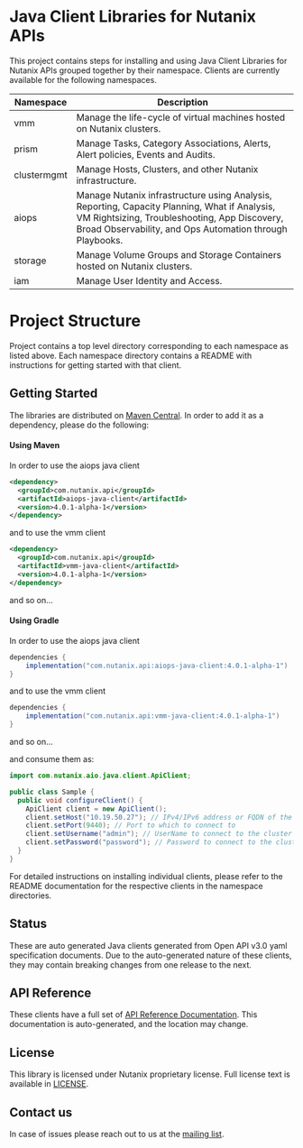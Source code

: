 # Java Client Libraries for Nutanix APIs

This project contains steps  for installing and using Java Client Libraries for Nutanix APIs  grouped together by their namespace. Clients are currently
available for the following namespaces.

| Namespace    | Description                                                                                         |
|--------------|-----------------------------------------------------------------------------------------------------|
| vmm          | Manage the life-cycle of virtual machines hosted on Nutanix clusters.                                        |
| prism        | Manage Tasks, Category Associations, Alerts, Alert policies, Events and Audits.|
| clustermgmt  | Manage Hosts, Clusters, and other Nutanix infrastructure.                                                    |
| aiops        | Manage Nutanix infrastructure using Analysis, Reporting, Capacity Planning, What if Analysis, VM Rightsizing, Troubleshooting, App Discovery, Broad Observability, and Ops Automation through Playbooks.|
| storage      | Manage Volume Groups and Storage Containers hosted on Nutanix clusters.                                     |
| iam          | Manage User Identity and Access.                                                                     |

# Project Structure
Project contains a top level directory corresponding to each namespace as listed above. Each namespace directory contains 
a README with instructions for getting started with that client. 


## Getting Started

The libraries are distributed on [Maven Central](https://mvnrepository.com/repos/central). In order to add it as a dependency, please do the following:

#### Using Maven

In order to use the aiops java client 

```xml
<dependency>
  <groupId>com.nutanix.api</groupId>
  <artifactId>aiops-java-client</artifactId>
  <version>4.0.1-alpha-1</version>
</dependency>
```
and to use the vmm client 

```xml
<dependency>
  <groupId>com.nutanix.api</groupId>
  <artifactId>vmm-java-client</artifactId>
  <version>4.0.1-alpha-1</version>
</dependency>
```
and so on...
#### Using Gradle
In order to use the aiops java client

```groovy
dependencies {
    implementation("com.nutanix.api:aiops-java-client:4.0.1-alpha-1")
}
```

and to use the vmm client

```groovy
dependencies {
    implementation("com.nutanix.api:vmm-java-client:4.0.1-alpha-1")
}
```

and so on...


and consume them as:

```java
import com.nutanix.aio.java.client.ApiClient;

public class Sample {
  public void configureClient() {
    ApiClient client = new ApiClient();
    client.setHost("10.19.50.27"); // IPv4/IPv6 address or FQDN of the cluster
    client.setPort(9440); // Port to which to connect to
    client.setUsername("admin"); // UserName to connect to the cluster
    client.setPassword("password"); // Password to connect to the cluster
  }
}
```

For detailed instructions on installing individual clients, please refer to the README documentation for the respective clients in the namespace directories.


## Status
These are auto generated Java clients generated from Open API v3.0 yaml specification documents.
Due to the auto-generated nature of these clients, they may contain breaking changes from one release to
the next.

## API Reference
These clients have a full set of [API Reference Documentation](https://developers.nutanix.com/). This documentation is auto-generated, and the location may change.

## License
This library is licensed under Nutanix proprietary license. Full license text is available in [LICENSE](https://developers.nutanix.com/license).

## Contact us
In case of issues please reach out to us at the [mailing list](@sdk@nutanix.com).
